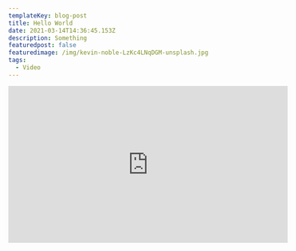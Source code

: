 ```yaml
---
templateKey: blog-post
title: Hello World
date: 2021-03-14T14:36:45.153Z
description: Something
featuredpost: false
featuredimage: /img/kevin-noble-LzKc4LNqDGM-unsplash.jpg
tags:
  - Video
---
```

<iframe width="560" height="315" src="https://www.youtube.com/embed/RRT6ZPr1rLc" frameborder="0" allow="accelerometer; autoplay; clipboard-write; encrypted-media; gyroscope; picture-in-picture" allowfullscreen></iframe>